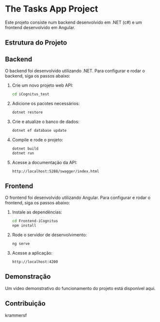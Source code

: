 # The Tasks App Project

Este projeto consiste num backend desenvolvido em .NET (c#) e um frontend desenvolvido em Angular.

## Estrutura do Projeto
 
## Backend

O backend foi desenvolvido utilizando .NET.
Para configurar e rodar o backend, siga os passos abaixo:

1. Crie um novo projeto web API:
    ```sh
    cd iCognitus_test
    ```

2. Adicione os pacotes necessários:
    ```sh
    dotnet restore
    ```

3. Crie e atualize o banco de dados:
    ```sh
    dotnet ef database update
    ```

4. Compile e rode o projeto:
    ```sh
    dotnet build
    dotnet run
    ```

5. Acesse a documentação da API:
    ```
    http://localhost:5288/swagger/index.html
    ```

## Frontend

O frontend foi desenvolvido utilizando Angular. Para configurar e rodar o frontend, siga os passos abaixo:

1. Instale as dependências:
    ```sh
    cd Frontend-iCognitus
    npm install
    ```

2. Rode o servidor de desenvolvimento:
    ```sh
    ng serve
    ```

3. Acesse a aplicação:
    ```
    http://localhost:4200
    ```


## Demonstração

Um vídeo demonstrativo do funcionamento do projeto está disponível aqui.


## Contribuição

krammersf